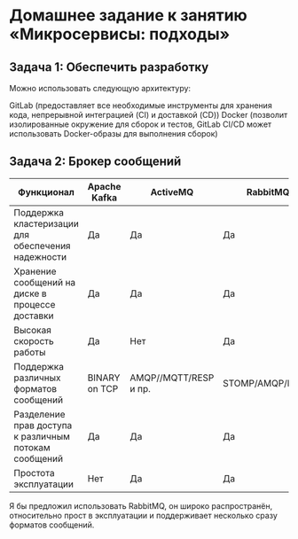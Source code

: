 # Домашнее задание к занятию «Микросервисы: подходы»

## Задача 1: Обеспечить разработку

Можно использовать следующую архитектуру:

GitLab (предоставляет все необходимые инструменты для хранения кода, непрерывной интеграцией (CI) и доставкой (CD))
Docker (позволит изолированные окружение для сборок и тестов, GitLab CI/CD может использовать Docker-образы для выполнения сборок)






## Задача 2: Брокер сообщений

| Функционал | Apache Kafka | ActiveMQ | RabbitMQ | Redis |
| ------- | -------| -------| -------| -------|
| Поддержка кластеризации для обеспечения надежности | Да | Да | Да | Да |
| Хранение сообщений на диске в процессе доставки | Да | Да | Да | Да |
| Высокая скорость работы | Да | Нет | Да | Да |
| Поддержка различных форматов сообщений | BINARY on TCP | AMQP//MQTT/RESP и пр. | STOMP/AMQP/MQTT | RESP |
| Разделение прав доступа к различным потокам сообщений | Да | Да | Да | Да |
| Простота эксплуатации | Нет | Да | Да | Да |


Я бы предложил использовать RabbitMQ, он широко распространён, относительно прост в эксплуатации и поддерживает несколько сразу форматов сообщений.
